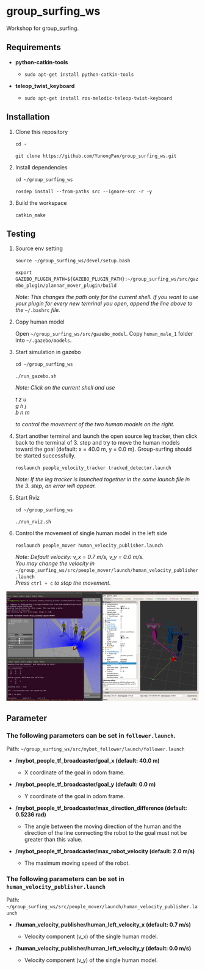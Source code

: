 # group_surfing_ws
Workshop for group_surfing.

## Requirements
- **python-catkin-tools**
  - `sudo apt-get install python-catkin-tools`  
    
- **teleop_twist_keyboard**
  - `sudo apt-get install ros-melodic-teleop-twist-keyboard`

## Installation
1. Clone this repository  
  
	`cd ~`  
  
	`git clone https://github.com/YunongPan/group_surfing_ws.git`  
  
2. Install dependencies  
  
	`cd ~/group_surfing_ws`  
  
	`rosdep install --from-paths src --ignore-src -r -y`  
  
3. Build the workspace  
  
	`catkin_make`  

## Testing
1. Source env setting  
  
	`source ~/group_surfing_ws/devel/setup.bash`  
  
	`export GAZEBO_PLUGIN_PATH=${GAZEBO_PLUGIN_PATH}:~/group_surfing_ws/src/gazebo_plugin/plannar_mover_plugin/build`  
	  
	*Note: This changes the path only for the current shell. If you want to use your plugin for every new temrinal you open, append the line above to the* `~/.bashrc` *file.*
  
2. Copy human model  
  
	Open `~/group_surfing_ws/src/gazebo_model`. Copy `human_male_1` folder into `~/.gazebo/models`.  
   
3. Start simulation in gazebo  
  
	`cd ~/group_surfing_ws`  
  
	`./run_gazebo.sh`  
  
	*Note: Click on the current shell and use*  
  
	*t	z	u*  
	*g	h	j*  
	*b	n	m*  
  
	*to control the movement of the two human models on the right.*  
  
4. Start another terminal and launch the open source leg tracker, then click back to the terminal of 3. step and try to move the human models toward the goal (default: x = 40.0 m, y = 0.0 m). Group-surfing should be started successfully.
  
	`roslaunch people_velocity_tracker tracked_detector.launch`  
  
	*Note: If the leg tracker is launched together in the same launch file in the 3. step, an error will appear.*  
  
5. Start Rviz  
  
	`cd ~/group_surfing_ws`  
  
	`./run_rviz.sh`
  
6. Control the movement of single human model in the left side  
  
	`roslaunch people_mover human_velocity_publisher.launch`  
  
	*Note: Default velocity: v_x = 0.7 m/s, v_y = 0.0 m/s.*  
	*You may change the velocity in* `~/group_surfing_ws/src/people_mover/launch/human_velocity_publisher.launch`  
	*Press* `ctrl + c` *to stop the movement.*  
  
![image](https://raw.githubusercontent.com/YunongPan/readme_add_pic/main/group_surfing.png)
## Parameter  
  
### The following parameters can be set in `follower.launch`.  
Path: `~/group_surfing_ws/src/mybot_follower/launch/follower.launch`  
  
- **/mybot_people_tf_broadcaster/goal_x (default: 40.0 m)**
  - X coordinate of the goal in odom frame.
  
- **/mybot_people_tf_broadcaster/goal_y (default: 0.0 m)**
  - Y coordinate of the goal in odom frame.
  
- **/mybot_people_tf_broadcaster/max_direction_difference (default: 0.5236 rad)**
  - The angle between the moving direction of the human and the direction of the line connecting the robot to the goal must not be greater than this value.  
  
- **/mybot_people_tf_broadcaster/max_robot_velocity (default: 2.0 m/s)**
  - The maximum moving speed of the robot.
  
### The following parameters can be set in `human_velocity_publisher.launch`
Path: `~/group_surfing_ws/src/people_mover/launch/human_velocity_publisher.launch`  
  
- **/human_velocity_publisher/human_left_velocity_x (default: 0.7 m/s)**
  - Velocity component (v_x) of the single human model.
  
- **/human_velocity_publisher/human_left_velocity_y (default: 0.0 m/s)**
  - Velocity component (v_y) of the single human model.

  


